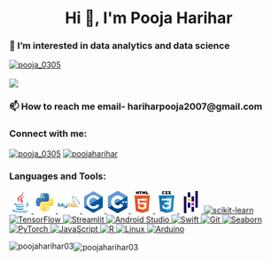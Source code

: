 <h1 align="center">Hi 👋, I'm Pooja Harihar</h1>
<h3 align= "left">👀 I’m interested in data analytics and data science </h3>
<p align="left"> <a href="https://twitter.com/pooja_0305" target="blank"><img src="https://img.shields.io/twitter/follow/pooja_0305?logo=twitter&style=for-the-badge" alt="pooja_0305" /></a> </p>

<picture> <img align="center" src="https://mir-s3-cdn-cf.behance.net/project_modules/disp/601014116770475.6068beff4640a.gif" width = 500px></picture>


<h3 align="left">📫 How to reach me email- hariharpooja2007@gmail.com</h3>
<h3 align="left">Connect with me:</h3>
<p align="left">
<a href="https://twitter.com/pooja_0305" target="blank"><img align="center" src="https://raw.githubusercontent.com/rahuldkjain/github-profile-readme-generator/master/src/images/icons/Social/twitter.svg" alt="pooja_0305" height="30" width="40" /></a>
<a href="https://linkedin.com/in/poojaharihar" target="blank"><img align="center" src="https://raw.githubusercontent.com/rahuldkjain/github-profile-readme-generator/master/src/images/icons/Social/linked-in-alt.svg" alt="poojaharihar" height="30" width="40" /></a>
</p>

<h3 align="left">Languages and Tools:</h3>
<p align="left">
  
  <a href="https://www.java.com" target="_blank" rel="noreferrer">
    <img src="https://raw.githubusercontent.com/devicons/devicon/master/icons/java/java-original.svg" alt="Java" width="40" height="40"/>
  </a>
  
  <a href="https://www.python.org" target="_blank" rel="noreferrer">
    <img src="https://raw.githubusercontent.com/devicons/devicon/master/icons/python/python-original.svg" alt="Python" width="40" height="40"/>
  </a>
  
  <a href="https://www.mysql.com/" target="_blank" rel="noreferrer">
    <img src="https://raw.githubusercontent.com/devicons/devicon/master/icons/mysql/mysql-original-wordmark.svg" alt="MySQL" width="40" height="40"/>
  </a>
  
  <a href="https://devdocs.io/c/" target="_blank" rel="noreferrer">
    <img src="https://raw.githubusercontent.com/devicons/devicon/master/icons/c/c-original.svg" alt="C" width="40" height="40"/>
  </a>
  
  <a href="https://www.cplusplus.com/" target="_blank" rel="noreferrer">
    <img src="https://raw.githubusercontent.com/devicons/devicon/master/icons/cplusplus/cplusplus-original.svg" alt="C++" width="40" height="40"/>
  </a>
  
  <a href="https://www.w3.org/html/" target="_blank" rel="noreferrer">
    <img src="https://raw.githubusercontent.com/devicons/devicon/master/icons/html5/html5-original-wordmark.svg" alt="HTML" width="40" height="40"/>
  </a>
  
  <a href="https://www.w3schools.com/css/" target="_blank" rel="noreferrer">
    <img src="https://raw.githubusercontent.com/devicons/devicon/master/icons/css3/css3-original-wordmark.svg" alt="CSS" width="40" height="40"/>
  </a>
  
  <a href="https://pandas.pydata.org/" target="_blank" rel="noreferrer">
    <img src="https://raw.githubusercontent.com/devicons/devicon/2ae2a900d2f041da66e950e4d48052658d850630/icons/pandas/pandas-original.svg" alt="Pandas" width="40" height="40"/>
  </a>
  
  <a href="https://scikit-learn.org/" target="_blank" rel="noreferrer">
    <img src="https://upload.wikimedia.org/wikipedia/commons/0/05/Scikit_learn_logo_small.svg" alt="scikit-learn" width="40" height="40"/>
  </a>
  
  <a href="https://www.tensorflow.org/" target="_blank" rel="noreferrer">
    <img src="https://www.tensorflow.org/images/tf_logo_social.png" alt="TensorFlow" width="40" height="40"/>
  </a>
  
  <a href="https://www.streamlit.io/" target="_blank" rel="noreferrer">
    <img src="https://streamlit.io/images/brand/streamlit-mark-color.png" alt="Streamlit" width="40" height="40"/>
  </a>
  
  <a href="https://developer.android.com/studio" target="_blank" rel="noreferrer">
    <img src="https://developer.android.com/studio/images/studio-icon-preview.svg" alt="Android Studio" width="40" height="40"/>
  </a>
  
  <a href="https://developer.apple.com/swift/" target="_blank" rel="noreferrer">
    <img src="https://developer.apple.com/swift/images/swift-logo.svg" alt="Swift" width="40" height="40"/>
  </a>
  
  <a href="https://git-scm.com/" target="_blank" rel="noreferrer">
    <img src="https://git-scm.com/images/logos/downloads/Git-Icon-1788C.png" alt="Git" width="40" height="40"/>
  </a>
  
  <a href="https://seaborn.pydata.org/" target="_blank" rel="noreferrer">
    <img src="https://seaborn.pydata.org/_images/logo-mark-lightbg.svg" alt="Seaborn" width="40" height="40"/>
  </a>
  
  <a href="https://pytorch.org/" target="_blank" rel="noreferrer">
    <img src="https://pytorch.org/assets/images/pytorch-logo.png" alt="PyTorch" width="40" height="40"/>
  </a>
  
  <a href="https://developer.mozilla.org/en-US/docs/Web/JavaScript" target="_blank" rel="noreferrer">
    <img src="https://upload.wikimedia.org/wikipedia/commons/thumb/9/99/Unofficial_JavaScript_logo_2.svg/2048px-Unofficial_JavaScript_logo_2.svg.png" alt="JavaScript" width="40" height="40"/>
  </a>

  <a href="https://www.r-project.org/" target="_blank" rel="noreferrer">
    <img src="https://www.r-project.org/logo/Rlogo.svg" alt="R" width="40" height="40"/>
</a>

  
  <a href="https://www.linux.org/" target="_blank" rel="noreferrer">
    <img src="https://upload.wikimedia.org/wikipedia/commons/thumb/3/35/Tux.svg/1024px-Tux.svg.png" alt="Linux" width="40" height="40"/>
  </a>

  <a href="https://www.arduino.cc/" target="_blank" rel="noreferrer">
    <img src="https://cdn.worldvectorlogo.com/logos/arduino-1.svg" alt="Arduino" width="40" height="40"/>
  </a>
</p>
<div>
<p><img align="left" src="https://github-readme-stats.vercel.app/api/top-langs?username=poojaharihar03&show_icons=true&locale=en&layout=compact" alt="poojaharihar03" /></p>
<p><img align="center" src="https://github-readme-stats.vercel.app/api?username=poojaharihar03&show_icons=true&locale=en" alt="poojaharihar03" /></p>
</div>
